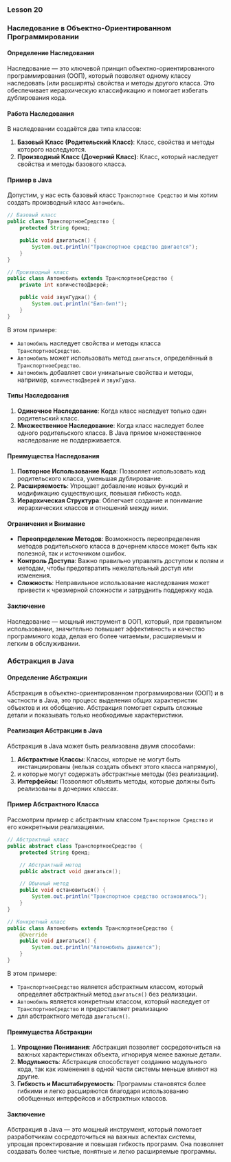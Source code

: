 ### Lesson 20

### Наследование в Объектно-Ориентированном Программировании

#### Определение Наследования
Наследование — это ключевой принцип объектно-ориентированного программирования (ООП),
который позволяет одному классу наследовать (или расширять) свойства и методы другого класса.
Это обеспечивает иерархическую классификацию и помогает избегать дублирования кода.

#### Работа Наследования
В наследовании создаётся два типа классов:
1. **Базовый Класс (Родительский Класс)**: Класс, свойства и методы которого наследуются.
2. **Производный Класс (Дочерний Класс)**: Класс, который наследует свойства и методы базового класса.

#### Пример в Java
Допустим, у нас есть базовый класс `Транспортное Средство` и мы хотим создать производный класс `Автомобиль`.

```java
// Базовый класс
public class ТранспортноеСредство {
    protected String бренд;

    public void двигаться() {
        System.out.println("Транспортное средство двигается");
    }
}

// Производный класс
public class Автомобиль extends ТранспортноеСредство {
    private int количествоДверей;

    public void звукГудка() {
        System.out.println("Бип-бип!");
    }
}
```

В этом примере:
- `Автомобиль` наследует свойства и методы класса `ТранспортноеСредство`.
- `Автомобиль` может использовать метод `двигаться`, определённый в `ТранспортноеСредство`.
- `Автомобиль` добавляет свои уникальные свойства и методы, например, `количествоДверей` и `звукГудка`.

#### Типы Наследования
1. **Одиночное Наследование**: Когда класс наследует только один родительский класс.
2. **Множественное Наследование**: Когда класс наследует более одного родительского класса.
   В Java прямое множественное наследование не поддерживается.

#### Преимущества Наследования
1. **Повторное Использование Кода**: Позволяет использовать код родительского класса, уменьшая дублирование.
2. **Расширяемость**: Упрощает добавление новых функций и модификацию существующих, повышая гибкость кода.
3. **Иерархическая Структура**: Облегчает создание и понимание иерархических классов и отношений между ними.

#### Ограничения и Внимание
- **Переопределение Методов**: Возможность переопределения методов родительского класса в дочернем классе может быть как полезной, так и источником ошибок.
- **Контроль Доступа**: Важно правильно управлять доступом к полям и методам, чтобы предотвратить нежелательный доступ или изменения.
- **Сложность**: Неправильное использование наследования может привести к чрезмерной сложности и затруднить поддержку кода.

#### Заключение
Наследование — мощный инструмент в ООП, который, при правильном использовании, значительно повышает эффективность
и качество программного кода, делая его более читаемым, расширяемым и легким в обслуживании.


### Абстракция в Java

#### Определение Абстракции
Абстракция в объектно-ориентированном программировании (ООП) и в частности в Java,
это процесс выделения общих характеристик объектов и их обобщение.
Абстракция помогает скрыть сложные детали и показывать только необходимые характеристики.

#### Реализация Абстракции в Java
Абстракция в Java может быть реализована двумя способами:
1. **Абстрактные Классы**: Классы, которые не могут быть инстанциированы (нельзя создать объект этого класса напрямую),
2. и которые могут содержать абстрактные методы (без реализации).
2. **Интерфейсы**: Позволяют объявить методы, которые должны быть реализованы в дочерних классах.

#### Пример Абстрактного Класса
Рассмотрим пример с абстрактным классом `Транспортное Средство` и его конкретными реализациями.

```java
// Абстрактный класс
public abstract class ТранспортноеСредство {
    protected String бренд;

    // Абстрактный метод
    public abstract void двигаться();

    // Обычный метод
    public void остановиться() {
        System.out.println("Транспортное средство остановилось");
    }
}

// Конкретный класс
public class Автомобиль extends ТранспортноеСредство {
    @Override
    public void двигаться() {
        System.out.println("Автомобиль движется");
    }
}
```

В этом примере:
- `ТранспортноеСредство` является абстрактным классом, который определяет абстрактный метод `двигаться()` без реализации.
- `Автомобиль` является конкретным классом, который наследует от `ТранспортноеСредство` и предоставляет реализацию
- для абстрактного метода `двигаться()`.

#### Преимущества Абстракции
1. **Упрощение Понимания**: Абстракция позволяет сосредоточиться на важных характеристиках объекта, игнорируя менее важные детали.
2. **Модульность**: Абстракция способствует созданию модульного кода, так как изменения в одной части системы меньше влияют на другие.
3. **Гибкость и Масштабируемость**: Программы становятся более гибкими и легко расширяются благодаря использованию обобщенных интерфейсов и абстрактных классов.

#### Заключение
Абстракция в Java — это мощный инструмент, который помогает разработчикам сосредоточиться на важных аспектах системы,
упрощая проектирование и повышая гибкость программ. Она позволяет создавать более чистые, понятные и легко расширяемые программы.


